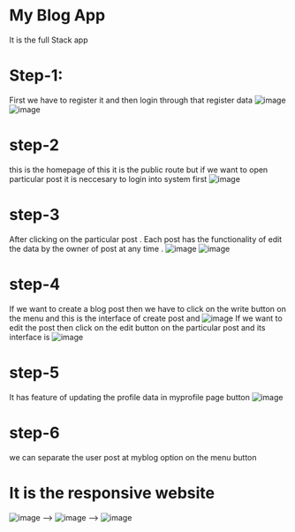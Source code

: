 # My Blog App 
It is the full Stack app 
# Step-1:
First we have to register it and then login through that register data
![image](https://github.com/Rupam1210/blog-app-front/assets/145320098/62570372-d2c9-42a6-8712-6b65d2fc702e)
![image](https://github.com/Rupam1210/blog-app-front/assets/145320098/af8422fe-3c51-49ff-8222-d453498dafe8)
# step-2
this is the homepage of this it is the public route but if we want to open particular post it is neccesary to login into system first
![image](https://github.com/Rupam1210/blog-app-front/assets/145320098/d60fba32-ca8e-46dd-b47b-fd31df229924)
# step-3 
After clicking on the particular post .
Each post has the functionality of edit the data by the owner of post at any time .
![image](https://github.com/Rupam1210/blog-app-front/assets/145320098/406a2392-4b7b-4844-bdb4-426091d7397b) ![image](https://github.com/Rupam1210/blog-app-front/assets/145320098/0c5724ee-378b-4bab-9d8b-07e102d09196)
# step-4
If we want to create a blog post then we have to click on the write button on the menu and this is the interface of create post and 
![image](https://github.com/Rupam1210/blog-app-front/assets/145320098/5207e1d4-8e12-4411-8b64-e49d51bdf783)
If we want to edit the post then click on the edit button on the particular post and its interface is
![image](https://github.com/Rupam1210/blog-app-front/assets/145320098/9707c88d-e236-430f-854c-3d77a1e9a0da)
# step-5
It has feature of updating the profile data in myprofile page button
![image](https://github.com/Rupam1210/blog-app-front/assets/145320098/188f254d-a272-419c-8096-df2dc53c1822)
# step-6 
we can separate the user post at myblog option on the menu button
# It is the responsive website
![image](https://github.com/Rupam1210/blog-app-front/assets/145320098/00eb60dc-054d-42e6-bdeb-f59e723fdafb) --> ![image](https://github.com/Rupam1210/blog-app-front/assets/145320098/fb8529ad-8b85-4d68-8977-7dd05a7d8958) --> ![image](https://github.com/Rupam1210/blog-app-front/assets/145320098/d21516b9-941a-4788-9b87-d4b8a2fcd51c)










